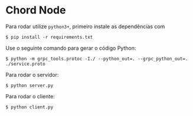 # Chord Node #

Para rodar utilize `python3+`, primeiro instale as dependências com

    $ pip install -r requirements.txt

Use o seguinte comando para gerar o código Python:

    $ python -m grpc_tools.protoc -I./ --python_out=. --grpc_python_out=. ./service.proto
    
Para rodar o servidor:

    $ python server.py

Para rodar o cliente:

    $ python client.py
